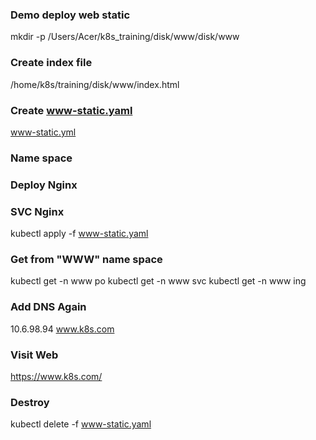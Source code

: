 ### Demo deploy web static ###
mkdir -p /Users/Acer/k8s_training/disk/www/disk/www

### Create index file ###
/home/k8s/training/disk/www/index.html 

### Create www-static.yaml 
www-static.yml 

### Name space ###
### Deploy Nginx ###
### SVC Nginx ###

kubectl apply -f www-static.yaml

### Get from "WWW" name space 
kubectl get -n www po
kubectl get -n www svc
kubectl get -n www ing

### Add DNS Again ###
10.6.98.94  www.k8s.com

### Visit Web
https://www.k8s.com/

### Destroy ###
kubectl delete -f www-static.yaml
